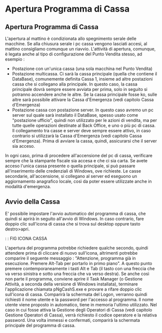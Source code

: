 # Apertura Programma di Cassa

## Apertura Programma di Cassa

L'apertura al mattino è condizionata allo spegnimento serale delle macchine. Se alla chiusura serale i pc cassa vengono lasciati accesi, al mattino consigliamo comunque un riavvio. L'attività di apertura, comunque, è legata anche al tipo di configurazione del Punto Vendita stesso, ad esempio : 


- Postazione con un'unica cassa (una sola macchina nel Punto Vendita)
- Postazione multicassa. Ci sarà la cassa principale (quella che contiene il DataBase), comunemente definita Cassa 1, insieme ad altre postazioni cassa che si collegano alla principale. In questo caso, la  cassa principale dovrà sempre essere avviata per prima, solo in seguito si potranno accendere anche le altre. Se la cassa principale fosse ko, sulle altre sarà possibile attivare la Cassa d'Emergenza (vedi capitolo Cassa d'Emergenza)
- Postazione cassa con postazione server. In questo caso avremo un pc server sul quale sarà installato il DataBase, spesso usato come "postazione ufficio", quindi non utilizzato per le azioni di vendita, ma per tutte quelle operazioni destinate al Back Office, e uno o più pc di cassa. Il collegamento tra casse e server deve sempre essere attivo, in caso contrario si utilizzarà la Cassa d'Emergenza (vedi capitolo Cassa d'Emergenza). Prima di avviare la cassa, quindi, assicurarsi che il server sia acceso.

In ogni caso, prima di procedere all'accensione del pc di cassa, verificare sempre che la stampante fiscale sia accesa e che ci sia carta. Se avete acceso l'unica cassa presente o quella principale, si può passare all'inserimento delle credenziali di Windows, ove richieste. Le casse secondarie, all'accensione, si collegano al server ed eseguono un aggiornamento anagrafico locale, così da poter essere utilizzate anche in modalità d'emergenza.


## Avvio della Cassa

E' possibile impostare l'avvio automatico del programma di cassa, che quindi si aprirà in seguito all'avvio di Windows. In caso contrario, fare doppio clic sull'icona di cassa che si trova sul desktop oppure tasto destro>apri.

 :  : FIG ICONA CASSA

L'apertura del programma potrebbe richiedere qualche secondo, quindi attendere prima di cliccare di nuovo sull'icona, altrimenti potrebbe comparire il seguente messaggio :  "Attenzione, programma già in esecuzione. Premere Alt-Tab per portarlo in primo piano". A questo punto premere contemporaneamente i tasti Alt e Tab (il tasto con una freccia che va verso sinistra e sotto una freccia che va verso destra). Se anche così non parte il programma, conviene aprire il Task Manager (o Gestione Attività, a seconda della versione di Windows installata), terminare l'applicazione chiamata pNgCashS.exe e provare a rifare doppio clic sull'icona di cassa.
Comparirà la schermata del Logon, verranno quindi richiesti il nome utente e la password per l'accesso al programma. Il nome utente viene proposto in automatico, tiene in memoria l'ultimo utilizzato.
Nel caso in cui fosse attiva la Gestione degli Operatori di Cassa (vedi capitolo Gestione Operatori di Cassa), verrà richiesto il codice operatore e la relativa password. Una volta immessi e confermati, comparirà la schermata principale del programma di cassa.




